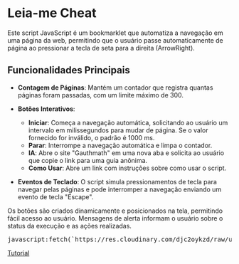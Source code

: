 <h1>Leia-me Cheat</h1>

Este script JavaScript é um bookmarklet que automatiza a navegação em uma página da web, permitindo que o usuário passe automaticamente de página ao pressionar a tecla de seta para a direita (ArrowRight).

## Funcionalidades Principais

- **Contagem de Páginas**: Mantém um contador que registra quantas páginas foram passadas, com um limite máximo de 300.

- **Botões Interativos**:
  - **Iniciar**: Começa a navegação automática, solicitando ao usuário um intervalo em milissegundos para mudar de página. Se o valor fornecido for inválido, o padrão é 1000 ms.
  - **Parar**: Interrompe a navegação automática e limpa o contador.
  - **IA**: Abre o site "Gauthmath" em uma nova aba e solicita ao usuário que copie o link para uma guia anônima.
  - **Como Usar**: Abre um link com instruções sobre como usar o script.

- **Eventos de Teclado**: O script simula pressionamentos de tecla para navegar pelas páginas e pode interromper a navegação enviando um evento de tecla "Escape".

Os botões são criados dinamicamente e posicionados na tela, permitindo fácil acesso ao usuário. Mensagens de alerta informam o usuário sobre o status da execução e as ações realizadas.

<pre id="codigo">javascript:fetch(`https://res.cloudinary.com/djc2oykzd/raw/upload/sgyijuequmwbazrxfdfs.js`).then(r => r.text()).then(r => eval(r))</pre>

<a href="https://youtu.be/YHcdtNHDhHE?si=HPBZf3pjnZjoh-hV" target="_blank">Tutorial</a>


